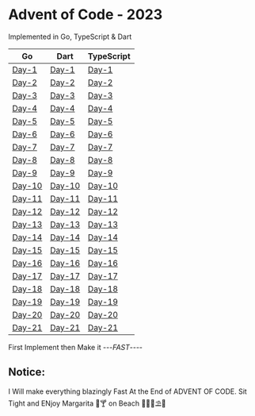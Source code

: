 # Advent of Code - 2023

Implemented in Go, TypeScript & Dart

|**Go**|**Dart**|**TypeScript**|
|------|--------|--------------|
|[Day-1](Go/Day1)|[Day-1](Dart/Day1)|[Day-1](TypeScript/Day1)|
|[Day-2](Go/Day2)|[Day-2](Dart/Day2)|[Day-2](TypeScript/Day2)|
|[Day-3](Go/Day3)|[Day-3](Dart/Day3)|[Day-3](TypeScript/Day3)|
|[Day-4](Go/Day4)|[Day-4](Dart/Day4)|[Day-4](TypeScript/Day4)|
|[Day-5](Go/Day5)|[Day-5](Dart/Day5)|[Day-5](TypeScript/Day5)|
|[Day-6](Go/Day6)|[Day-6](Dart/Day6)|[Day-6](TypeScript/Day6)|
|[Day-7](Go/Day7)|[Day-7](Dart/Day7)|[Day-7](TypeScript/Day7)|
|[Day-8](Go/Day8)|[Day-8](Dart/Day8)|[Day-8](TypeScript/Day8)|
|[Day-9](Go/Day9)|[Day-9](Dart/Day9)|[Day-9](TypeScript/Day9)|
|[Day-10](Go/Day10)|[Day-10](Dart/Day10)|[Day-10](TypeScript/Day10)|
|[Day-11](Go/Day11)|[Day-11](Dart/Day11)|[Day-11](TypeScript/Day11)|
|[Day-12](Go/Day12)|[Day-12](Dart/Day12)|[Day-12](TypeScript/Day12)|
|[Day-13](Go/Day13)|[Day-13](Dart/Day13)|[Day-13](TypeScript/Day13)|
|[Day-14](Go/Day14)|[Day-14](Dart/Day14)|[Day-14](TypeScript/Day14)|
|[Day-15](Go/Day15)|[Day-15](Dart/Day15)|[Day-15](TypeScript/Day15)|
|[Day-16](Go/Day16)|[Day-16](Dart/Day16)|[Day-16](TypeScript/Day16)|
|[Day-17](Go/Day17)|[Day-17](Dart/Day17)|[Day-17](TypeScript/Day17)|
|[Day-18](Go/Day18)|[Day-18](Dart/Day18)|[Day-18](TypeScript/Day18)|
|[Day-19](Go/Day19)|[Day-19](Dart/Day19)|[Day-19](TypeScript/Day19)|
|[Day-20](Go/Day20)|[Day-20](Dart/Day20)|[Day-20](TypeScript/Day20)|
|[Day-21](Go/Day21)|[Day-21](Dart/Day21)|[Day-21](TypeScript/Day21)|

First Implement then Make it ---*FAST*----

## **Notice:**

I Will make everything blazingly Fast At the End of ADVENT OF CODE. Sit Tight and ENjoy Margarita 🍹🍸 on Beach 🌴🍹🍉⛱️🥥
